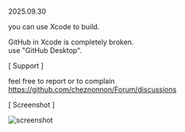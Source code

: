 
2025.09.30

you can use Xcode to build.

GitHub in Xcode is completely broken.<br>
use "GitHub Desktop".

[ Support ]

feel free to report or to complain<br>
https://github.com/cheznonnon/Forum/discussions

[ Screenshot ]

![screenshot](https://cheznonnon.github.io/Nonnon_for_Mac/Screenshot/hunyapiyo3.png)
